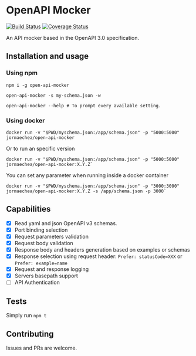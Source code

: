 # OpenAPI Mocker

[![Build Status](https://travis-ci.org/jormaechea/open-api-mocker.svg?branch=master)](https://travis-ci.org/jormaechea/open-api-mocker)
[![Coverage Status](https://coveralls.io/repos/github/jormaechea/open-api-mocker/badge.svg?branch=master)](https://coveralls.io/github/jormaechea/open-api-mocker?branch=master)

An API mocker based in the OpenAPI 3.0 specification.

## Installation and usage

### Using npm

```
npm i -g open-api-mocker

open-api-mocker -s my-schema.json -w

open-api-mocker --help # To prompt every available setting.
```

### Using docker

```
docker run -v "$PWD/myschema.json:/app/schema.json" -p "5000:5000" jormaechea/open-api-mocker
```

Or to run an specific version

```
docker run -v "$PWD/myschema.json:/app/schema.json" -p "5000:5000" jormaechea/open-api-mocker:X.Y.Z`
```

You can set any parameter when running inside a docker container

```
docker run -v "$PWD/myschema.json:/app/schema.json" -p "3000:3000" jormaechea/open-api-mocker:X.Y.Z -s /app/schema.json -p 3000`
```

## Capabilities

- [x] Read yaml and json OpenAPI v3 schemas.
- [x] Port binding selection
- [x] Request parameters validation
- [x] Request body validation
- [x] Response body and headers generation based on examples or schemas
- [x] Response selection using request header: `Prefer: statusCode=XXX` or `Prefer: example=name` 
- [x] Request and response logging
- [x] Servers basepath support
- [ ] API Authentication

## Tests

Simply run `npm t`

## Contributing

Issues and PRs are welcome.
